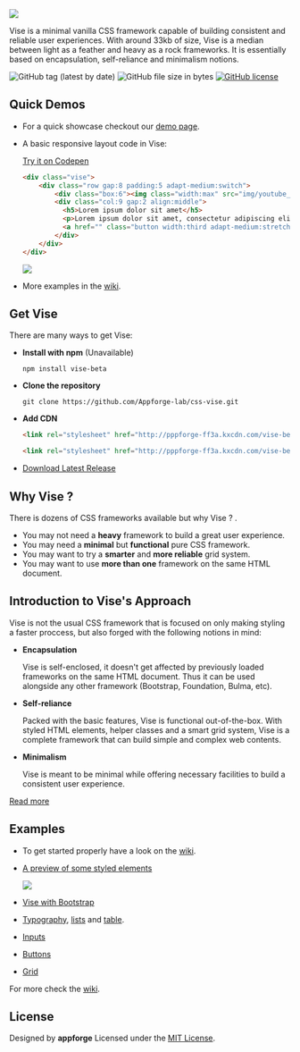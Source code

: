<img src="http://appforgelab.com/vise/banner-8.svg"/>

Vise is a minimal vanilla CSS framework capable of building consistent and reliable user experiences. With around 33kb of size, Vise is a median between light as a feather and heavy as a rock frameworks. It is essentially based on encapsulation, self-reliance and minimalism notions.

![GitHub tag (latest by date)](https://img.shields.io/github/tag-date/Appforge-lab/css-vise.svg) ![GitHub file size in bytes](https://img.shields.io/github/size/Appforge-lab/CSS-Vise/css/vise.min.css.svg)
 [![GitHub license](https://img.shields.io/github/license/Naereen/StrapDown.js.svg)](https://github.com/Appforge-lab/CSS-Vise/blob/master/License)

## Quick Demos

- For a quick showcase checkout our [demo page](http://appforgelab.com/vise/).
- A basic responsive layout code in Vise:
  
  [Try it on Codepen](https://codepen.io/appforgelab/pen/BEmVVv)
  
  ```html
  <div class="vise">
      <div class="row gap:8 padding:5 adapt-medium:switch">		
          <div class="box:6"><img class="width:max" src="img/youtube_tutorial.svg"></div>
          <div class="col:9 gap:2 align:middle">
            <h5>Lorem ipsum dolor sit amet</h5>
            <p>Lorem ipsum dolor sit amet, consectetur adipiscing elit...</p>
            <a href="" class="button width:third adapt-medium:stretch">Action 1</a>
          </div>	
      </div>	
  </div>	
  ```
  <img src="http://appforgelab.com/vise/Vise-Layout-speed.gif"/>
  
- More examples in the [wiki](https://github.com/Appforge-lab/CSS-Vise/wiki).

## Get Vise

There are many ways to get Vise:

- **Install with npm** (Unavailable)

  ```
  npm install vise-beta
  ```

- **Clone the repository**

  ```
  git clone https://github.com/Appforge-lab/css-vise.git
  ```

- **Add CDN**
  ```html
  <link rel="stylesheet" href="http://pppforge-ff3a.kxcdn.com/vise-beta/0.2/vise.css">
  ```
  ```html
  <link rel="stylesheet" href="http://pppforge-ff3a.kxcdn.com/vise-beta/0.2/vise.min.css">
  ```  
  

- [Download Latest Release](https://github.com/Appforge-lab/CSS-Vise/releases)

## Why Vise ?

There is dozens of CSS frameworks available but why Vise ?
.
- You may not need a **heavy** framework to build a great user experience.
- You may need a **minimal** but **functional** pure CSS framework.
- You may want to try a **smarter** and **more reliable** grid system.
- You may want to use **more than one** framework on the same HTML document.

## Introduction to Vise's Approach

Vise is not the usual CSS framework that is focused on only making styling a faster proccess, but also forged with the following notions in mind:

- **Encapsulation**

  Vise is self-enclosed, it doesn't get affected by previously loaded frameworks on the same HTML document. Thus it can be used alongside any other framework (Bootstrap, Foundation, Bulma, etc).

- **Self-reliance**

  Packed with the basic features, Vise is functional out-of-the-box. With styled HTML elements, helper classes and a smart grid system, Vise is a complete framework that can build simple and complex web contents.

- **Minimalism**

  Vise is meant to be minimal while offering necessary facilities to build a consistent user experience.
  
[Read more](https://github.com/Appforge-lab/CSS-Vise/wiki/vise)  

## Examples
- To get started properly have a look on the [wiki](https://github.com/Appforge-lab/CSS-Vise/wiki).
  
- [A preview of some styled elements](https://codepen.io/appforgelab/pen/qwVJPr)

  <img src="http://appforgelab.com/vise/Vise-Elements-2.gif"/>
  
- [Vise with Bootstrap](http://cssdeck.com/labs/kmeopejy)
- [Typography](http://cssdeck.com/labs/8k0gzi7f), [lists](http://cssdeck.com/labs/nozhcahn) and [table](http://cssdeck.com/labs/actgq3my).
- [Inputs](http://cssdeck.com/labs/9rggntje)
- [Buttons](http://cssdeck.com/labs/obllgv3i)
- [Grid](http://cssdeck.com/labs/salyee3a)

For more check the [wiki](https://github.com/Appforge-lab/CSS-Vise/wiki).

## License

Designed by **appforge** Licensed under the [MIT License](https://github.com/Appforge-lab/css-vise/blob/master/License).
